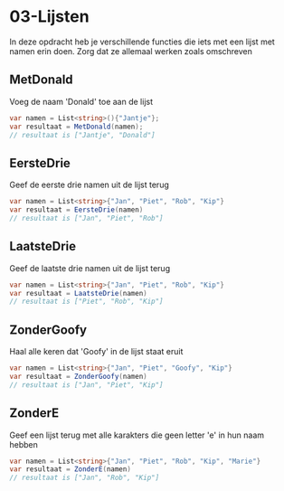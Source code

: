# 03-Lijsten
In deze opdracht heb je verschillende functies die iets met een lijst met namen erin doen. Zorg dat ze allemaal werken zoals omschreven

## MetDonald
Voeg de naam 'Donald' toe aan de lijst
```csharp
var namen = List<string>(){"Jantje"};
var resultaat = MetDonald(namen);
// resultaat is ["Jantje", "Donald"]
```


## EersteDrie
Geef de eerste drie namen uit de lijst terug
```csharp
var namen = List<string>{"Jan", "Piet", "Rob", "Kip"}
var resultaat = EersteDrie(namen)
// resultaat is ["Jan", "Piet", "Rob"]
```

## LaatsteDrie
Geef de laatste drie namen uit de lijst terug
```csharp
var namen = List<string>{"Jan", "Piet", "Rob", "Kip"}
var resultaat = LaatsteDrie(namen)
// resultaat is ["Piet", "Rob", "Kip"]
```

## ZonderGoofy
Haal alle keren dat 'Goofy' in de lijst staat eruit
```csharp
var namen = List<string>{"Jan", "Piet", "Goofy", "Kip"}
var resultaat = ZonderGoofy(namen)
// resultaat is ["Jan", "Piet", "Kip"]
```

## ZonderE
Geef een lijst terug met alle karakters die geen letter 'e' in hun naam hebben
```csharp
var namen = List<string>{"Jan", "Piet", "Rob", "Kip", "Marie"}
var resultaat = ZonderE(namen)
// resultaat is ["Jan", "Rob", "Kip"]
```